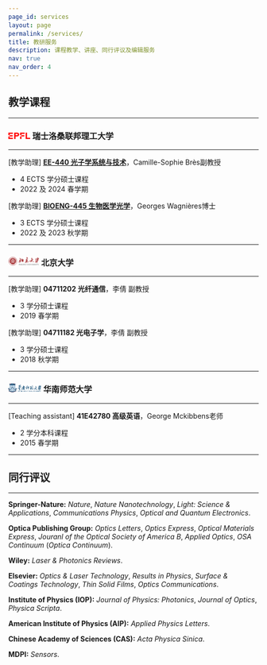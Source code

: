 ```yaml
---
page_id: services
layout: page
permalink: /services/
title: 教研服务
description: 课程教学、讲座、同行评议及编辑服务
nav: true
nav_order: 4
---
```


## 教学课程

---

### <img src="/assets/img/EPFL.png" style="height: 0.8em; "> 瑞士洛桑联邦理工大学

---

[教学助理] [**EE-440 光子学系统与技术**](https://edu.epfl.ch/coursebook/en/photonic-systems-and-technology-EE-440)，Camille-Sophie Brès副教授

- 4 ECTS 学分硕士课程
- 2022 及 2024 春学期

[教学助理] [**BIOENG-445 生物医学光学**](https://edu.epfl.ch/coursebook/en/biomedical-optics-BIOENG-445)，Georges Wagnières博士

- 3 ECTS 学分硕士课程
- 2022 及 2023 秋学期

---

### <img src="/assets/img/PKU.png" style="height: 1.1em; "> 北京大学

---

[教学助理] **04711202 光纤通信**，李倩 副教授

- 3 学分硕士课程
- 2019 春学期

[教学助理] **04711182 光电子学**，李倩 副教授

- 3 学分硕士课程
- 2018 秋学期

---

### <img src="/assets/img/SCNU.png" style="height: 1.1em; "> 华南师范大学

---

[Teaching assistant] **41E42780 高级英语**，George Mckibbens老师

- 2 学分本科课程
- 2015 春学期

---

## 同行评议

---

**Springer-Nature:** _Nature_, _Nature Nanotechnology_, _Light: Science & Applications_, _Communications Physics_, _Optical and Quantum Electronics_.

**Optica Publishing Group:** _Optics Letters_, _Optics Express_, _Optical Materials Express_, _Jouranl of the Optical Society of America B_, _Applied Optics_, _OSA Continuum_ (_Optica Continuum_).

**Wiley:** _Laser & Photonics Reviews_.

**Elsevier:** _Optics & Laser Technology_, _Results in Physics_, _Surface & Coatings Technology_, _Thin Solid Films_, _Optics Communications_.

**Institute of Physics (IOP):** _Journal of Physics: Photonics_, _Journal of Optics_, _Physica Scripta_.

**American Institute of Physics (AIP):** _Applied Physics Letters_.

**Chinese Academy of Sciences (CAS):** _Acta Physica Sinica_.

**MDPI:** _Sensors_.
